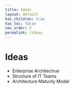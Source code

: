 ```yaml
---
title: Ideas
layout: default
has_children: true
has_toc: false
nav_order: 2
permalink: /ideas
---
```


# Ideas

- Enterprise Architectrue
- Structure of IT Teams
- Architecture Maturity Model
